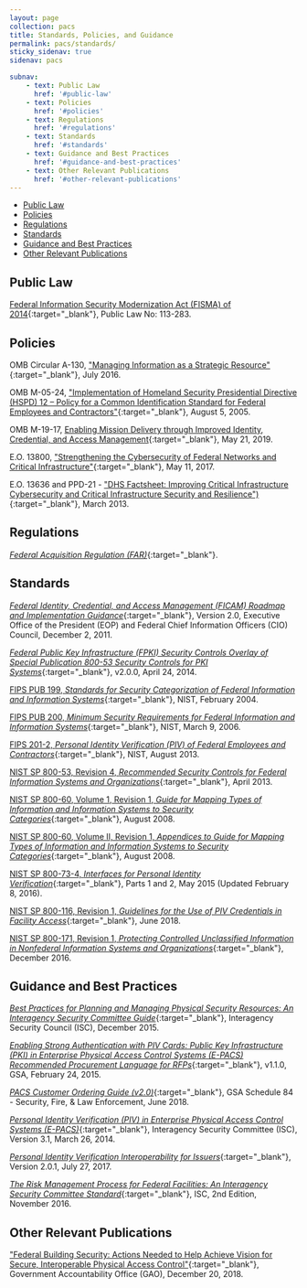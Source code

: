 ```yaml
---
layout: page
collection: pacs
title: Standards, Policies, and Guidance
permalink: pacs/standards/
sticky_sidenav: true
sidenav: pacs

subnav:
    - text: Public Law
      href: '#public-law'
    - text: Policies
      href: '#policies'
    - text: Regulations
      href: '#regulations'
    - text: Standards
      href: '#standards'
    - text: Guidance and Best Practices
      href: '#guidance-and-best-practices'
    - text: Other Relevant Publications
      href: '#other-relevant-publications'
---
```


- [Public Law](#public-law)
- [Policies](#policies)
- [Regulations](#regulations)
- [Standards](#standards)
- [Guidance and Best Practices](#guidance-and-best-practices)
- [Other Relevant Publications](#other-relevant-publications)

## Public Law

[Federal Information Security Modernization Act (FISMA) of 2014](https://www.dhs.gov/fisma){:target="_blank"}, Public Law No: 113-283. 

## Policies

OMB Circular A-130, ["Managing Information as a Strategic Resource"](https://www.whitehouse.gov/sites/whitehouse.gov/files/omb/circulars/A130/a130revised.pdf){:target="_blank"}, July 2016.

OMB M-05-24, ["Implementation of Homeland Security Presidential Directive (HSPD) 12 – Policy for a Common Identification Standard for Federal Employees and Contractors"](https://www.whitehouse.gov/sites/whitehouse.gov/files/omb/memoranda/2005/m05-24.pdf){:target="_blank"}, August 5, 2005.

OMB M-19-17, [Enabling Mission Delivery through Improved Identity, Credential, and Access Management](https://www.whitehouse.gov/wp-content/uploads/2019/05/M-19-17.pdf){:target="_blank"}, May 21, 2019.

E.O. 13800, ["Strengthening the Cybersecurity of Federal Networks and Critical Infrastructure"](https://www.whitehouse.gov/presidential-actions/presidential-executive-order-strengthening-cybersecurity-federal-networks-critical-infrastructure/){:target="_blank"}, May 11, 2017.

E.O. 13636 and PPD-21 - ["DHS Factsheet: Improving Critical Infrastructure Cybersecurity and Critical Infrastructure Security and Resilience")](https://www.dhs.gov/publication/eo-13636-ppd-21-fact-sheet){:target="_blank"}, March 2013.

## Regulations

[_Federal Acquisition Regulation (FAR)_](https://www.acquisition.gov/browsefar){:target="_blank"}.

## Standards

[_Federal Identity, Credential, and Access Management (FICAM) Roadmap and Implementation Guidance_](https://www.idmanagement.gov/wp-content/uploads/sites/1171/uploads/FICAM_Roadmap_and_Implem_Guid.pdf){:target="_blank"}, Version 2.0, Executive Office of the President (EOP) and Federal Chief Information Officers (CIO) Council, December 2, 2011.

[*Federal Public Key Infrastructure (FPKI) Security Controls Overlay of Special Publication 800-53 Security Controls for PKI Systems*](https://www.idmanagement.gov/wp-content/uploads/sites/1171/uploads/FPKI-Overlay-of-SP-800-53.pdf){:target="_blank"}, v2.0.0, April 24, 2014.

[FIPS PUB 199, _Standards for Security Categorization of Federal Information and Information Systems_](https://nvlpubs.nist.gov/nistpubs/FIPS/NIST.FIPS.199.pdf){:target="_blank"}, NIST, February 2004.

[FIPS PUB 200, _Minimum Security Requirements for Federal Information and Information Systems_](https://nvlpubs.nist.gov/nistpubs/FIPS/NIST.FIPS.200.pdf){:target="_blank"}, NIST, March 9, 2006. 

[FIPS 201-2, _Personal Identity Verification (PIV) of Federal Employees and Contractors_](http://nvlpubs.nist.gov/nistpubs/FIPS/NIST.FIPS.201-2.pdf){:target="_blank"}, NIST, August 2013.

[NIST SP 800-53, Revision 4, _Recommended Security Controls for Federal Information Systems and Organizations_](http://nvlpubs.nist.gov/nistpubs/SpecialPublications/NIST.SP.800-53r4.pdf){:target="_blank"}, April 2013.

[NIST SP 800-60, Volume 1, Revision 1, _Guide for Mapping Types of Information and Information Systems to Security Categories_](https://nvlpubs.nist.gov/nistpubs/Legacy/SP/nistspecialpublication800-60v1r1.pdf ){:target="_blank"}, August 2008.

[NIST SP 800-60, Volume II, Revision 1, _Appendices to Guide for Mapping Types of Information and Information Systems to Security Categories_](http://nvlpubs.nist.gov/nistpubs/Legacy/SP/nistspecialpublication800-60v2r1.pdf){:target="_blank"}, August 2008.

[NIST SP 800-73-4, _Interfaces for Personal Identity Verification_](https://nvlpubs.nist.gov/nistpubs/SpecialPublications/NIST.SP.800-73-4.pdf){:target="_blank"}, Parts 1 and 2, May 2015 (Updated February 8, 2016).

[NIST SP 800-116, Revision 1, _Guidelines for the Use of PIV Credentials in Facility Access_](https://nvlpubs.nist.gov/nistpubs/SpecialPublications/NIST.SP.800-116r1.pdf){:target="_blank"}, June 2018. 

[NIST SP 800-171, Revision 1, _Protecting Controlled Unclassified Information in Nonfederal Information Systems and Organizations_](http://nvlpubs.nist.gov/nistpubs/SpecialPublications/NIST.SP.800-171r1.pdf){:target="_blank"}, December 2016.

## Guidance and Best Practices

[_Best Practices for Planning and Managing Physical Security Resources: An Interagency Security Committee Guide_](https://www.dhs.gov/sites/default/files/publications/isc-planning-managing-physical-security-resources-dec-2015-508.pdf){:target="_blank"}, Interagency Security Council (ISC), December 2015.

[_Enabling Strong Authentication with PIV Cards: Public Key Infrastructure (PKI) in Enterprise Physical Access Control Systems (E-PACS) Recommended Procurement Language for RFPs_](https://www.idmanagement.gov/wp-content/uploads/sites/1171/uploads/Procurement-Language-1.1.0.pdf){:target="_blank"}, v1.1.0, GSA, February 24, 2015.

[_PACS Customer Ordering Guide (v2.0)_](https://www.gsa.gov/cdnstatic/General_Supplies__Services/Guide_to_PACS_v2%2006-12-2018.pdf){:target="_blank"}, GSA Schedule 84 - Security, Fire, & Law Enforcement, June 2018.

[_Personal Identity Verification (PIV) in Enterprise Physical Access Control Systems (E-PACS)_](https://www.idmanagement.gov/wp-content/uploads/sites/1171/uploads/piv-in-epacs.pdf){:target="_blank"}, Interagency Security Committee (ISC), Version 3.1, March 26, 2014.

[_Personal Identity Verification Interoperability for Issuers_](https://www.idmanagement.gov/wp-content/uploads/sites/1171/uploads/piv-i-for-issuers.pdf){:target="_blank"}, Version 2.0.1, July 27, 2017.

[_The Risk Management Process for Federal Facilities: An Interagency Security Committee Standard_](https://www.dhs.gov/sites/default/files/publications/isc-risk-management-process-2016-508.pdf){:target="_blank"}, ISC, 2nd Edition, November 2016.

## Other Relevant Publications

["Federal Building Security:
Actions Needed to Help Achieve Vision for Secure, Interoperable Physical Access Control"](https://www.gao.gov/products/GAO-19-138){:target="_blank"}, Government Accountability Office (GAO), December 20, 2018. 
